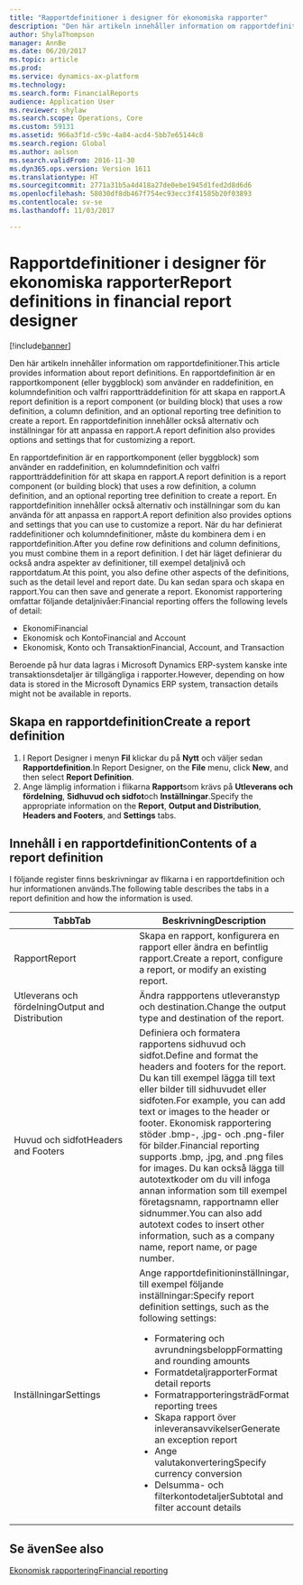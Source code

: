 ```yaml
---
title: "Rapportdefinitioner i designer för ekonomiska rapporter"
description: "Den här artikeln innehåller information om rapportdefinitioner. En rapportdefinition är en rapportkomponent (eller byggblock) som använder en raddefinition, en kolumndefinition och valfri rapportträddefinition för att skapa en rapport. En rapportdefinition innehåller också alternativ och inställningar för att anpassa en rapport."
author: ShylaThompson
manager: AnnBe
ms.date: 06/20/2017
ms.topic: article
ms.prod: 
ms.service: dynamics-ax-platform
ms.technology: 
ms.search.form: FinancialReports
audience: Application User
ms.reviewer: shylaw
ms.search.scope: Operations, Core
ms.custom: 59131
ms.assetid: 966a3f1d-c59c-4a84-acd4-5bb7e65144c8
ms.search.region: Global
ms.author: aolson
ms.search.validFrom: 2016-11-30
ms.dyn365.ops.version: Version 1611
ms.translationtype: HT
ms.sourcegitcommit: 2771a31b5a4d418a27de0ebe1945d1fed2d8d6d6
ms.openlocfilehash: 58030df8db467f754ec93ecc3f41585b20f03893
ms.contentlocale: sv-se
ms.lasthandoff: 11/03/2017

---
```


# <a name="report-definitions-in-financial-report-designer"></a><span data-ttu-id="ae0a7-105">Rapportdefinitioner i designer för ekonomiska rapporter</span><span class="sxs-lookup"><span data-stu-id="ae0a7-105">Report definitions in financial report designer</span></span>

[!include[banner](../includes/banner.md)]


<span data-ttu-id="ae0a7-106">Den här artikeln innehåller information om rapportdefinitioner.</span><span class="sxs-lookup"><span data-stu-id="ae0a7-106">This article provides information about report definitions.</span></span> <span data-ttu-id="ae0a7-107">En rapportdefinition är en rapportkomponent (eller byggblock) som använder en raddefinition, en kolumndefinition och valfri rapportträddefinition för att skapa en rapport.</span><span class="sxs-lookup"><span data-stu-id="ae0a7-107">A report definition is a report component (or building block) that uses a row definition, a column definition, and an optional reporting tree definition to create a report.</span></span> <span data-ttu-id="ae0a7-108">En rapportdefinition innehåller också alternativ och inställningar för att anpassa en rapport.</span><span class="sxs-lookup"><span data-stu-id="ae0a7-108">A report definition also provides options and settings that for customizing a report.</span></span> 

<span data-ttu-id="ae0a7-109">En rapportdefinition är en rapportkomponent (eller byggblock) som använder en raddefinition, en kolumndefinition och valfri rapportträddefinition för att skapa en rapport.</span><span class="sxs-lookup"><span data-stu-id="ae0a7-109">A report definition is a report component (or building block) that uses a row definition, a column definition, and an optional reporting tree definition to create a report.</span></span> <span data-ttu-id="ae0a7-110">En rapportdefinition innehåller också alternativ och inställningar som du kan använda för att anpassa en rapport.</span><span class="sxs-lookup"><span data-stu-id="ae0a7-110">A report definition also provides options and settings that you can use to customize a report.</span></span> <span data-ttu-id="ae0a7-111">När du har definierat raddefinitioner och kolumndefinitioner, måste du kombinera dem i en rapportdefinition.</span><span class="sxs-lookup"><span data-stu-id="ae0a7-111">After you define row definitions and column definitions, you must combine them in a report definition.</span></span> <span data-ttu-id="ae0a7-112">I det här läget definierar du också andra aspekter av definitioner, till exempel detaljnivå och rapportdatum.</span><span class="sxs-lookup"><span data-stu-id="ae0a7-112">At this point, you also define other aspects of the definitions, such as the detail level and report date.</span></span> <span data-ttu-id="ae0a7-113">Du kan sedan spara och skapa en rapport.</span><span class="sxs-lookup"><span data-stu-id="ae0a7-113">You can then save and generate a report.</span></span> <span data-ttu-id="ae0a7-114">Ekonomist rapportering omfattar följande detaljnivåer:</span><span class="sxs-lookup"><span data-stu-id="ae0a7-114">Financial reporting offers the following levels of detail:</span></span>

-   <span data-ttu-id="ae0a7-115">Ekonomi</span><span class="sxs-lookup"><span data-stu-id="ae0a7-115">Financial</span></span>
-   <span data-ttu-id="ae0a7-116">Ekonomisk och Konto</span><span class="sxs-lookup"><span data-stu-id="ae0a7-116">Financial and Account</span></span>
-   <span data-ttu-id="ae0a7-117">Ekonomisk, Konto och Transaktion</span><span class="sxs-lookup"><span data-stu-id="ae0a7-117">Financial, Account, and Transaction</span></span>

<span data-ttu-id="ae0a7-118">Beroende på hur data lagras i Microsoft Dynamics ERP-system kanske inte transaktionsdetaljer är tillgängliga i rapporter.</span><span class="sxs-lookup"><span data-stu-id="ae0a7-118">However, depending on how data is stored in the Microsoft Dynamics ERP system, transaction details might not be available in reports.</span></span>

## <a name="create-a-report-definition"></a><span data-ttu-id="ae0a7-119">Skapa en rapportdefinition</span><span class="sxs-lookup"><span data-stu-id="ae0a7-119">Create a report definition</span></span>
1.  <span data-ttu-id="ae0a7-120">I Report Designer i menyn **Fil** klickar du på **Nytt** och väljer sedan **Rapportdefinition**.</span><span class="sxs-lookup"><span data-stu-id="ae0a7-120">In Report Designer, on the **File** menu, click **New**, and then select **Report Definition**.</span></span>
2.  <span data-ttu-id="ae0a7-121">Ange lämplig information i flikarna **Rapport**som krävs på **Utleverans och fördelning**, **Sidhuvud och sidfot**och **Inställningar**.</span><span class="sxs-lookup"><span data-stu-id="ae0a7-121">Specify the appropriate information on the **Report**, **Output and Distribution**, **Headers and Footers**, and **Settings** tabs.</span></span>

## <a name="contents-of-a-report-definition"></a><span data-ttu-id="ae0a7-122">Innehåll i en rapportdefinition</span><span class="sxs-lookup"><span data-stu-id="ae0a7-122">Contents of a report definition</span></span>
<span data-ttu-id="ae0a7-123">I följande register finns beskrivningar av flikarna i en rapportdefinition och hur informationen används.</span><span class="sxs-lookup"><span data-stu-id="ae0a7-123">The following table describes the tabs in a report definition and how the information is used.</span></span>

<table>
<colgroup>
<col width="50%" />
<col width="50%" />
</colgroup>
<thead>
<tr class="header">
<th><span data-ttu-id="ae0a7-124">Tabb</span><span class="sxs-lookup"><span data-stu-id="ae0a7-124">Tab</span></span></th>
<th><span data-ttu-id="ae0a7-125">Beskrivning</span><span class="sxs-lookup"><span data-stu-id="ae0a7-125">Description</span></span></th>
</tr>
</thead>
<tbody>
<tr class="odd">
<td><span data-ttu-id="ae0a7-126">Rapport</span><span class="sxs-lookup"><span data-stu-id="ae0a7-126">Report</span></span></td>
<td><span data-ttu-id="ae0a7-127">Skapa en rapport, konfigurera en rapport eller ändra en befintlig rapport.</span><span class="sxs-lookup"><span data-stu-id="ae0a7-127">Create a report, configure a report, or modify an existing report.</span></span></td>
</tr>
<tr class="even">
<td><span data-ttu-id="ae0a7-128">Utleverans och fördelning</span><span class="sxs-lookup"><span data-stu-id="ae0a7-128">Output and Distribution</span></span></td>
<td><span data-ttu-id="ae0a7-129">Ändra rappportens utleveranstyp och destination.</span><span class="sxs-lookup"><span data-stu-id="ae0a7-129">Change the output type and destination of the report.</span></span></td>
</tr>
<tr class="odd">
<td><span data-ttu-id="ae0a7-130">Huvud och sidfot</span><span class="sxs-lookup"><span data-stu-id="ae0a7-130">Headers and Footers</span></span></td>
<td><span data-ttu-id="ae0a7-131">Definiera och formatera rapportens sidhuvud och sidfot.</span><span class="sxs-lookup"><span data-stu-id="ae0a7-131">Define and format the headers and footers for the report.</span></span> <span data-ttu-id="ae0a7-132">Du kan till exempel lägga till text eller bilder till sidhuvudet eller sidfoten.</span><span class="sxs-lookup"><span data-stu-id="ae0a7-132">For example, you can add text or images to the header or footer.</span></span> <span data-ttu-id="ae0a7-133">Ekonomisk rapportering stöder .bmp-, .jpg- och .png-filer för bilder.</span><span class="sxs-lookup"><span data-stu-id="ae0a7-133">Financial reporting supports .bmp, .jpg, and .png files for images.</span></span> <span data-ttu-id="ae0a7-134">Du kan också lägga till autotextkoder om du vill infoga annan information som till exempel företagsnamn, rapportnamn eller sidnummer.</span><span class="sxs-lookup"><span data-stu-id="ae0a7-134">You can also add autotext codes to insert other information, such as a company name, report name, or page number.</span></span></td>
</tr>
<tr class="even">
<td><span data-ttu-id="ae0a7-135">Inställningar</span><span class="sxs-lookup"><span data-stu-id="ae0a7-135">Settings</span></span></td>
<td><span data-ttu-id="ae0a7-136">Ange rapportdefinitioninställningar, till exempel följande inställningar:</span><span class="sxs-lookup"><span data-stu-id="ae0a7-136">Specify report definition settings, such as the following settings:</span></span>
<ul>
<li><span data-ttu-id="ae0a7-137">Formatering och avrundningsbelopp</span><span class="sxs-lookup"><span data-stu-id="ae0a7-137">Formatting and rounding amounts</span></span></li>
<li><span data-ttu-id="ae0a7-138">Formatdetaljrapporter</span><span class="sxs-lookup"><span data-stu-id="ae0a7-138">Format detail reports</span></span></li>
<li><span data-ttu-id="ae0a7-139">Formatrapporteringsträd</span><span class="sxs-lookup"><span data-stu-id="ae0a7-139">Format reporting trees</span></span></li>
<li><span data-ttu-id="ae0a7-140">Skapa rapport över inleveransavvikelser</span><span class="sxs-lookup"><span data-stu-id="ae0a7-140">Generate an exception report</span></span></li>
<li><span data-ttu-id="ae0a7-141">Ange valutakonvertering</span><span class="sxs-lookup"><span data-stu-id="ae0a7-141">Specify currency conversion</span></span></li>
<li><span data-ttu-id="ae0a7-142">Delsumma- och filterkontodetaljer</span><span class="sxs-lookup"><span data-stu-id="ae0a7-142">Subtotal and filter account details</span></span></li>
</ul></td>
</tr>
</tbody>
</table>



<a name="see-also"></a><span data-ttu-id="ae0a7-143">Se även</span><span class="sxs-lookup"><span data-stu-id="ae0a7-143">See also</span></span>
--------

[<span data-ttu-id="ae0a7-144">Ekonomisk rapportering</span><span class="sxs-lookup"><span data-stu-id="ae0a7-144">Financial reporting</span></span>](financial-reporting-intro.md)





